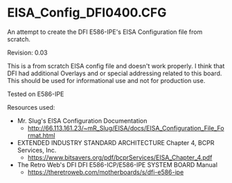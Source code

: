 # EISA_Config_DFI0400.CFG
An attempt to create the DFI E586-IPE's EISA Configuration file from scratch.

Revision: 0.03

This is a from scratch EISA config file and doesn't work properly.  I think 
that DFI had additional Overlays and or special addressing related to this 
board. This should be used for informational use and not for production use.

Tested on E586-IPE

Resources used:
- Mr. Slug's EISA Configuration Documentation
  - http://66.113.161.23/~mR_Slug/EISA/docs/EISA_Configuration_File_Format.html
- EXTENDED INDUSTRY STANDARD ARCHITECTURE Chapter 4, BCPR Services, Inc.
  - https://www.bitsavers.org/pdf/bcprServices/EISA_Chapter_4.pdf
- The Retro Web's DFI DFI E586-ICP/E586-IPE SYSTEM BOARD Manual
  - https://theretroweb.com/motherboards/s/dfi-e586-ipe
